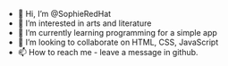- 👋 Hi, I’m @SophieRedHat
- 👀 I’m interested in arts and literature 
- 🌱 I’m currently learning programming for a simple app
- 💞️ I’m looking to collaborate on HTML, CSS, JavaScript 
- 📫 How to reach me - leave a message in github. 
